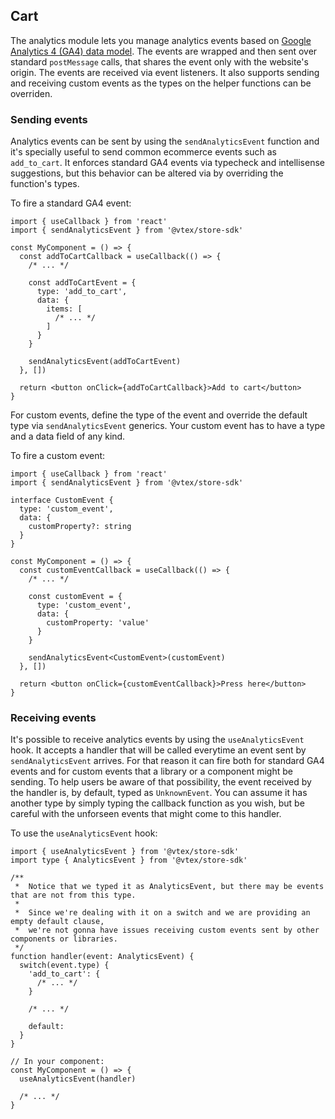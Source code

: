 ## Cart

The analytics module lets you manage analytics events based on [Google Analytics 4 (GA4) data model](https://developers.google.com/analytics/devguides/collection/ga4/reference/events). The events are wrapped and then sent over standard `postMessage` calls, that shares the event only with the website's origin. The events are received via event listeners. It also supports sending and receiving custom events as the types on the helper functions can be overriden.

### Sending events

Analytics events can be sent by using the `sendAnalyticsEvent` function and it's specially useful to send common ecommerce events such as `add_to_cart`. It enforces standard GA4 events via typecheck and intellisense suggestions, but this behavior can be altered via by overriding the function's types.

To fire a standard GA4 event:
```tsx
import { useCallback } from 'react'
import { sendAnalyticsEvent } from '@vtex/store-sdk'

const MyComponent = () => {
  const addToCartCallback = useCallback(() => {
    /* ... */
    
    const addToCartEvent = {
      type: 'add_to_cart',
      data: {
        items: [
          /* ... */
        ]
      }
    }

    sendAnalyticsEvent(addToCartEvent)
  }, [])

  return <button onClick={addToCartCallback}>Add to cart</button>
}
```

For custom events, define the type of the event and override the default type via `sendAnalyticsEvent` generics. Your custom event has to have a type and a data field of any kind.

To fire a custom event:

```tsx
import { useCallback } from 'react'
import { sendAnalyticsEvent } from '@vtex/store-sdk'

interface CustomEvent {
  type: 'custom_event',
  data: {
    customProperty?: string
  }
}

const MyComponent = () => {
  const customEventCallback = useCallback(() => {
    /* ... */
    
    const customEvent = {
      type: 'custom_event',
      data: {
        customProperty: 'value'
      }
    }

    sendAnalyticsEvent<CustomEvent>(customEvent)
  }, [])

  return <button onClick={customEventCallback}>Press here</button>
}
```

### Receiving events

It's possible to receive analytics events by using the `useAnalyticsEvent` hook. It accepts a handler that will be called everytime an event sent by `sendAnalyticsEvent` arrives. For that reason it can fire both for standard GA4 events and for custom events that a library or a component might be sending. To help users be aware of that possibility, the event received by the handler is, by default, typed as `UnknownEvent`. You can assume it has another type by simply typing the callback function as you wish, but be careful with the unforseen events that might come to this handler.

To use the `useAnalyticsEvent` hook:

```tsx
import { useAnalyticsEvent } from '@vtex/store-sdk'
import type { AnalyticsEvent } from '@vtex/store-sdk'

/**
 *  Notice that we typed it as AnalyticsEvent, but there may be events that are not from this type.
 * 
 *  Since we're dealing with it on a switch and we are providing an empty default clause,
 *  we're not gonna have issues receiving custom events sent by other components or libraries.
 */
function handler(event: AnalyticsEvent) {
  switch(event.type) {
    'add_to_cart': {
      /* ... */
    }

    /* ... */
    
    default:
  } 
}

// In your component:
const MyComponent = () => {
  useAnalyticsEvent(handler)

  /* ... */
}
```
